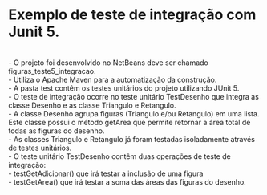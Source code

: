 # Exemplo de teste de integração com Junit 5.

<br>
- O projeto foi desenvolvido no NetBeans deve ser chamado figuras_teste5_integracao.<br>
- Utiliza o Apache Maven para a automatização da construção.<br>
- A pasta test contêm os testes unitários do projeto utilizando JUnit 5.<br>
- O teste de integração ocorre no teste unitário TestDesenho que integra as classe Desenho e as classe Triangulo e Retangulo.<br>
- A classe Desenho agrupa figuras (Triangulo e/ou Retangulo) em uma lista. Este classe possui o método getArea que permite retornar a área total de todas as figuras do desenho.<br>
- As classes Triangulo e Retangulo já foram testadas isoladamente através de testes unitários. <br>
- O teste unitário TestDesenho contêm duas operações de teste de integração:<br>
-   testGetAdicionar() que irá testar a inclusão de uma figura<br>
-   testGetArea() que irá testar a soma das áreas das figuras do desenho.<br>
